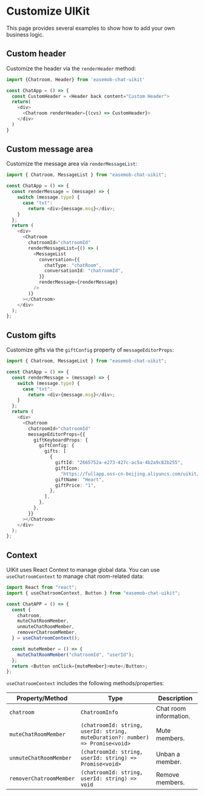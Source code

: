 # Customize UIKit

This page provides several examples to show how to add your own business logic.

## Custom header 

Customize the header via the `renderHeader` method: 

```javascript
import {Chatroom, Header} from 'easemob-chat-uikit'

const ChatApp = () => {
  const CustomHeader = <Header back content="Custom Header">
  return(
    <div>
      <Chatroom renderHeader={(cvs) => CustomHeader}>
    </div>
  )
}
```

## Custom message area

Customize the message area via `renderMessageList`:

```typescript
import { Chatroom, MessageList } from "easemob-chat-uikit";

const ChatApp = () => {
  const renderMessage = (message) => {
    switch (message.type) {
      case "txt":
        return <div>{message.msg}</div>;
    }
  };
  return (
    <div>
      <Chatroom
        chatroomId="chatroomId"
        renderMessageList={() => (
          <MessageList
            conversation={{
              chatType: "chatRoom",
              conversationId: "chatroomId",
            }}
            renderMessage={renderMessage}
          />
        )}
      ></Chatroom>
    </div>
  );
};
```

## Custom gifts

Customize gifts via the `giftConfig` property of `messageEditorProps`:

```typescript
import { Chatroom, MessageList } from "easemob-chat-uikit";

const ChatApp = () => {
  const renderMessage = (message) => {
    switch (message.type) {
      case "txt":
        return <div>{message.msg}</div>;
    }
  };
  return (
    <div>
      <Chatroom
        chatroomId="chatroomId"
        messageEditorProps={{
          giftKeyboardProps: {
            giftConfig: {
              gifts: [
                {
                  giftId: "2665752a-e273-427c-ac5a-4b2a9c82b255",
                  giftIcon:
                    "https://fullapp.oss-cn-beijing.aliyuncs.com/uikit/pictures/gift/AUIKitGift1.png",
                  giftName: "Heart",
                  giftPrice: "1",
                },
              ],
            },
          },
        }}
      ></Chatroom>
    </div>
  );
};
```

## Context

UIKit uses React Context to manage global data. You can use `useChatroomContext` to manage chat room-related data:

```javascript
import React from "react";
import { useChatroomContext, Button } from "easemob-chat-uikit";

const ChatAPP = () => {
  const {
    chatroom,
    muteChatRoomMember,
    unmuteChatRoomMember,
    removerChatroomMember,
  } = useChatroomContext();

  const muteMember = () => {
    muteChatRoomMember("chatroomId", "userId");
  };
  return <Button onClick={muteMember}>mute</Button>;
};
```

`useChatroomContext` includes the following methods/properties: 

| Property/Method | Type | Description |
|---|---|---|
| `chatroom` | `ChatroomInfo` | Chat room information. |
| `muteChatRoomMember` | `(chatroomId: string, userId: string, muteDuration?: number) => Promise<void>` | Mute members. |
| `unmuteChatRoomMember` | `(chatroomId: string, userId: string) => Promise<void>` | Unban a member. |
| `removerChatroomMember` | `(chatroomId: string, userId: string) => void` | Remove members. |





